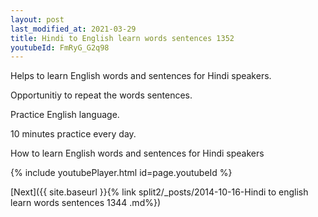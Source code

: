 ```yaml
---
layout: post
last_modified_at: 2021-03-29
title: Hindi to English learn words sentences 1352 
youtubeId: FmRyG_G2q98
---
```

 
 
Helps to learn English words and sentences for Hindi speakers.

Opportunitiy to repeat the words sentences. 

Practice English language. 
 
10 minutes practice every day. 
 
How to learn English words and sentences for Hindi speakers 
 
{% include youtubePlayer.html id=page.youtubeId %}
 
 
[Next]({{ site.baseurl }}{% link  split2/_posts/2014-10-16-Hindi to english learn words sentences 1344 .md%})
 
